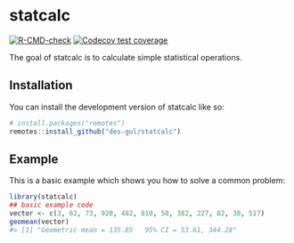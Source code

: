 
<!-- README.md is generated from README.Rmd. Please edit that file -->

# statcalc

<!-- badges: start -->

[![R-CMD-check](https://github.com/des-gul/statcalc/workflows/R-CMD-check/badge.svg)](https://github.com/des-gul/statcalc/actions)
[![Codecov test
coverage](https://codecov.io/gh/des-gul/statcalc/branch/main/graph/badge.svg)](https://app.codecov.io/gh/des-gul/statcalc?branch=main)
<!-- badges: end -->

The goal of statcalc is to calculate simple statistical operations.

## Installation

You can install the development version of statcalc like so:

``` r
# install.packages("remotes")
remotes::install_github("des-gul/statcalc")
```

## Example

This is a basic example which shows you how to solve a common problem:

``` r
library(statcalc)
## basic example code
vector <- c(3, 62, 73, 920, 482, 810, 58, 382, 227, 82, 38, 517)
geomean(vector)
#> [1] "Geometric mean = 135.85   95% CI = 53.61, 344.28"
```
